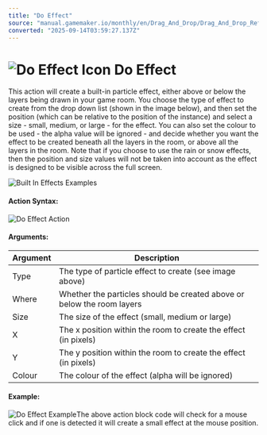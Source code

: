 ```yaml
---
title: "Do Effect"
source: "manual.gamemaker.io/monthly/en/Drag_And_Drop/Drag_And_Drop_Reference/Particles/Do_Effect.htm"
converted: "2025-09-14T03:59:27.137Z"
---
```


# ![Do Effect Icon](../../../assets/Images/Scripting_Reference/Drag_And_Drop/Reference/Particles/i_Particles_Do_Effect.png) Do Effect

This action will create a built-in particle effect, either above or below the layers being drawn in your game room. You choose the type of effect to create from the drop down list (shown in the image below), and then set the position (which can be relative to the position of the instance) and select a size - small, medium, or large - for the effect. You can also set the colour to be used - the alpha value will be ignored - and decide whether you want the effect to be created beneath all the layers in the room, or above all the layers in the room. Note that if you choose to use the rain or snow effects, then the position and size values will not be taken into account as the effect is designed to be visible across the full screen.

![Built In Effects Examples](../../../assets/Images/Scripting_Reference/Drag_And_Drop/Reference/Particles/BuiltIn_Effects.png)

#### Action Syntax:

![Do Effect Action](../../../assets/Images/Scripting_Reference/Drag_And_Drop/Reference/Particles/a_Particles_Do_Effect.png)

#### Arguments:

| Argument | Description |
| --- | --- |
| Type | The type of particle effect to create (see image above) |
| Where | Whether the particles should be created above or below the room layers |
| Size | The size of the effect (small, medium or large) |
| X | The x position within the room to create the effect (in pixels) |
| Y | The y position within the room to create the effect (in pixels) |
| Colour | The colour of the effect (alpha will be ignored) |

#### Example:

![Do Effect Example](../../../assets/Images/Scripting_Reference/Drag_And_Drop/Reference/Particles/e_Particles_Do_Effect.png)The above action block code will check for a mouse click and if one is detected it will create a small effect at the mouse position.
